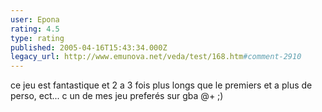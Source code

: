 ```yaml
---
user: Epona
rating: 4.5
type: rating
published: 2005-04-16T15:43:34.000Z
legacy_url: http://www.emunova.net/veda/test/168.htm#comment-2910
---
```

ce jeu est fantastique et 2 a 3 fois plus longs que le premiers et a plus de perso, ect...
c un de mes jeu preferés sur gba
@+ ;)